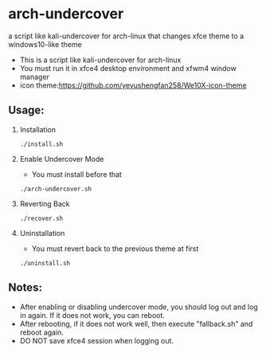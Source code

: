 # arch-undercover
 a script like kali-undercover for arch-linux that changes xfce theme to a windows10-like theme

* This is a script like kali-undercover for arch-linux
* You must run it in xfce4 desktop environment and xfwm4 window manager
* icon theme:https://github.com/yeyushengfan258/We10X-icon-theme
## Usage:

1. Installation
   ```
   ./install.sh
   ```

2. Enable Undercover Mode
   * You must install before that
   ```
   ./arch-undercover.sh
   ```

3. Reverting Back
   ```
   ./recover.sh
   ```

4. Uninstallation
   * You must revert back to the previous theme at first
   ```
   ./uninstall.sh
   ```

## Notes:

* After enabling or disabling undercover mode, you should log out and log in again. If it does not work, you can reboot.
* After rebooting, if it does not work well, then execute "fallback.sh" and reboot again.
* DO NOT save xfce4 session when logging out.
